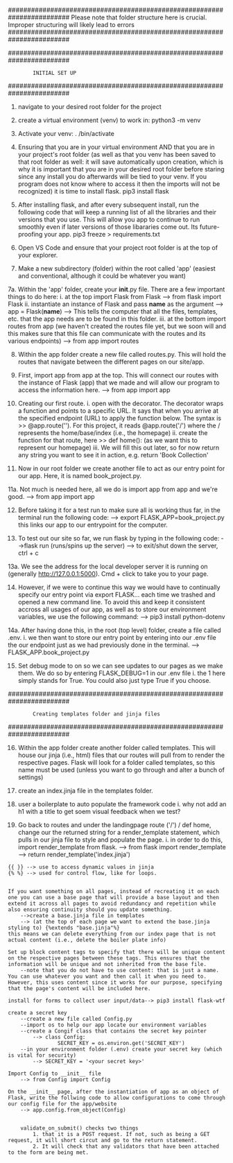########################################################################
Please note that folder structure here is crucial. Improper structuring will likely lead to errors
########################################################################

########################################################################
           
            INITIAL SET UP

########################################################################

1. navigate to your desired root folder for the project

2. create a virtual environment (venv) to work in:
    python3 -m venv <name of your venv>

3. Activate your venv:
    . <name of venv>/bin/activate

4. Ensuring that you are in your virtual environment AND  that you are in your project's root folder (as well as that you venv has been saved to that root folder as well: it will save automatically upon creation, which is why it is important that you are in your desired root folder before staring since any install you do afterwards will be tied to your venv. If you program does not know where to access it then the imports will not be recognized) it is time to install flask.
    pip3 install flask

5. After installing flask, and after every subsequent install, run the following code that will keep a running list of all the libraries and their versions that you use. This will allow you app to continue to run smoothly even if later versions of those libararies come out. Its future-proofing your app.
    pip3 freeze > requirements.txt

6. Open VS Code and ensure that your project root folder is at the top of your explorer.

7. Make a new subdirectory (folder) within the root called 'app' (easiest and conventional, although it could be whatever you want)

7a. Within the 'app' folder, create your __init__.py file. There are a few important things to do here:
    i. at the top import Flask from Flask --> from flask import Flask
    ii. instantiate an instance of Flask and pass __name__ as the argument 
        --> app = Flask(__name__)
        --> This tells the computer that all the files, templates, etc. that the app needs are to be found in this folder.
    iii. at the bottom import routes from app (we haven't created the routes file yet, but we soon will and this makes sure that this file can communicate with the routes and its various endpoints)
        --> from app import routes

8. Within the app folder create a new file called routes.py. This will hold the routes that navigate between the different pages on our site/app.

9. First, import app from app at the top. This will connect our routes with the instance of Flask (app) that we made and will allow our program to access the information here.
    --> from app import app

10. Creating our first route.
    i. open with the decorator. The decorator wraps a function and points to a specific URL. It says that when you arrive at the specified endpoint (URL) to apply the function below. The syntax is >> @app.route('<endpoint>'). For this project, it reads @app.route('/') where the / represents the home/base/index (i.e., the homepage)
    ii. create the function for that route, here >> def home(): (as we want this to represent our homepage)
    iii. We will fill this out later, so for now return any string you want to see it in action, e.g.  return 'Book Collection'

11. Now in our root folder we create another file to act as our entry point for our app. Here, it is named book_project.py. 

11a. Not much is needed here, all we do is import app from app and we're good.
    --> from app import app

12. Before taking it for a test run to make sure all is working thus far, in the terminal run the following code:
    --> export FLASK_APP=book_project.py
    this links our app to our entrypoint for the computer.

13. To test out our site so far, we run flask by typing in the following code:
    -->flask run (runs/spins up the server)
    --> to exit/shut down the server, ctrl + c

13a. We see the address for the local developer server it is running on (generally http://127.0.0.1:5000). Cmd + click to take you to your page.

14. However, if we were to continue this way we would have to continually specify our entry point via export FLASK... each time we trashed and opened a new command line. To avoid this and keep it consistent accross all usages of our app, as well as to store our environment variables, we use the following command:
    --> pip3 install python-dotenv

14a. After having done this, in the root (top level) folder, create a file called .env.
    i. we then want to store our entry point by entering into our .env file the our endpoint just as we had previously done in the terminal.
        --> FLASK_APP.book_project.py

15. Set debug  mode to on so we can see updates to our pages as we make them. We do so by entering FLASK_DEBUG=1 in our .env file
    i. the 1 here simply stands for True. You could also just type True if you choose.

########################################################################
           
            Creating templates folder and jinja files

########################################################################

16. Within the app folder create another folder called templates. This will house our jinja (i.e., html) files that our routes will pull from to render the respective pages. Flask will look for a folder called templates, so this name must be used (unless you want to go through and alter a bunch of settings)

17. create an index.jinja file in the templates folder.

18. user a boilerplate to auto populate the framework code
    i. why not add an h1 with a title to get soem visual feedback when we test?

19. Go back to routes and under the landingpage route ('/') / def home, change our the returned string for a render_template statement, which pulls in our jinja file to style and populate the page.
    i. in order to do this, import render_template from flask.
    --> from flask import render_template
    --> return render_template('index.jinja')


~~~~~~~~~~~~~~~~~~~~~~~~~~~~~~~~~~~~~~~~~~~
{{ }} --> use to access dynamic values in jinja
{% %} --> used for control flow, like for loops.


If you want something on all pages, instead of recreating it on each one you can use a base page that will provide a base layout and then extend it across all pages to avoid redundancy and repetition while also ensuring continuity should you update something. 
    -->create a base.jinja file in templates
    --> (at the top of each page we want to extend the base.jinja styling to) {%extends "base.jinja"%}
this means we can delete everything from our index page that is not actual content (i.e., delete the boiler plate info)

Set up block content tags to specify that there will be unique content on the respective pages between these tags. This ensures that the information will be unique and not inherited from the base file. 
    --note that you do not have to use content: that is just a name. You can use whatever you want and then call it when you need to. However, this uses content since it works for our purpose, specifying that the page's content will be included here.

install for forms to collect user input/data--> pip3 install flask-wtf

create a secret key
    --create a new file called Config.py
    --import os to help our app locate our environment variables
    --create a Congif class that contains the secret key pointer
        --> class Config:
                SECRET_KEY = os.environ.get('SECRET_KEY')
    --in your environment folder (.env) create your secret key (which is vital for security) 
        --> SECRET_KEY = '<your secret key>'

Import Config to __init__ file
    --> from Config import Config

On the __init__ page, after the instantiation of app as an object of Flask, write the follwing code to allow configurations to come through our config file for the app/website
    --> app.config.from_object(Config)


    validate_on_submit() checks two things
        1. that it is a POST request. If not, such as being a GET request, it will short circut and go to the return statement.
        2. It will check that any validators that have been attached to the form are being met.